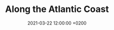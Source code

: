 ---
layout: post
title: "Along the Atlantic Coast"
date: 2021-03-22 12:00:00 +0200
permalink: "along-the-atlantic-coast.html"

link_collection: /beneathopenskies/bikepacking-northern-spain.html
active_collection: "Bikepacking Northern Spain"
article: "1"
day_start: "1"
day_end: "6"
intro: "The journey kicks off in Nantes and heads towards the charming Bay of Bourgneuf. Nowadays, the area is all about oyster and salt farming, giving the scenery a unique touch. Once you move past the bay and cruise from La-Barre-de-Monts to La-Faute-sur-Mer, you'll notice the coastline is mostly urbanized, though its inhabitants remain sparse during the winter months. Scattered along the shoreline are pockets of dunes and pine forests, standing guard over the wetlands nestled farther inland. Moving on from La Faute-sur-Mer, you'll discover the Baie de l'Aiguillon, where the river La Sèvre Nortaise joins the Atlantic Ocean – a bustling hub for bird migrations. Following a pause in La Rochelle, I decided to switch from the EV1 to the V92, also known as La Flow Vélo, which led me towards Saintes. As I made my way to Saintes, a subtle transformation began to unfold, altering the landscape, vegetation, and architectural character that surrounded me."

statistics_duration: "6 days"
statistics_distance: "350 km"
statistics_ascent: "920 m"
statistics_surface: "24% unpaved"
statistics_highest_elevation: "40 m"
statistics_lowest_elevation: "0 m"

highlights_1_title: "Bay of Bourgneuf"
highlights_1_description: "Nestled between land and sea, the Bay of Bourgneuf is a charming and picturesque bay where oyster and salt farming create a harmonious landscape."
highlights_2_title: "Sandy dunes and pine forests"
highlights_2_description: "Despite being urbanized, while cycling along the EV1 between La-Barre-de-Monts and La-Faute-sur-Mer, you'll come across beautiful patches of sandy dunes and pine forests. Moreover, you'll be treated to the gentle and constant embrace of the ocean breeze."

img_thumbnail: /assets/img/col_northern-spain_article-2021-03-22_thumbnail.jpg
img_map: /assets/img/col_northern-spain_article-2021-03-22_map.jpg
img_bg: "article-2021-03-22"

imgcomp-4-land-port_img-1: /assets/img/20210318-121619.jpg
imgcomp-4-land-port_img-2: /assets/img/20210318-121512.jpg
imgcomp-4-land-port_img-3: /assets/img/20210318-150830.jpg
imgcomp-4-land-port_img-4: /assets/img/20210318-151908.jpg

imgcomp-2-land-n1_1: /assets/img/20210318-151833.jpg
imgcomp-2-land-n1_2: /assets/img/20210318-155321.jpg

imgcomp-2-land-n2_1: /assets/img/20210319-093811.jpg
imgcomp-2-land-n2_2: /assets/img/20210319-120618.jpg
---